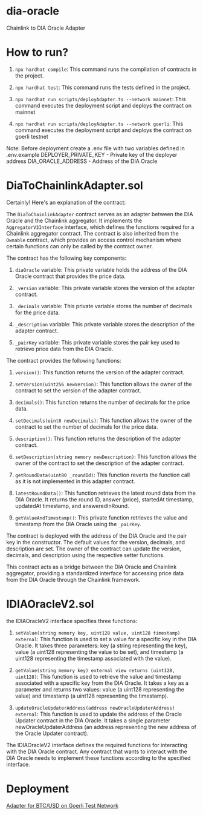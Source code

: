# dia-oracle
Chainlink to DIA Oracle Adapter


# How to run?

1. `npx hardhat compile`: This command runs the compilation of contracts in the project.

2. `npx hardhat test`: This command runs the tests defined in the project.

3. `npx hardhat run scripts/deployAdapter.ts --network mainnet`: This command executes the deployment script and deploys the contract on mainnet

4. `npx hardhat run scripts/deployAdapter.ts --network goerli`: This command executes the deployment script and deploys the contract on goerli testnet

Note: Before deployment create a .env file with two variables defined in .env.example
DEPLOYER_PRIVATE_KEY - Private key of the deployer address
DIA_ORACLE_ADDRESS - Address of the DIA Oracle

# DiaToChainlinkAdapter.sol

Certainly! Here's an explanation of the contract:

The `DiaToChainlinkAdapter` contract serves as an adapter between the DIA Oracle and the Chainlink aggregator. It implements the `AggregatorV3Interface` interface, which defines the functions required for a Chainlink aggregator contract. The contract is also inherited from the `Ownable` contract, which provides an access control mechanism where certain functions can only be called by the contract owner.

The contract has the following key components:

1. `diaOracle` variable: This private variable holds the address of the DIA Oracle contract that provides the price data.

2. `_version` variable: This private variable stores the version of the adapter contract.

3. `_decimals` variable: This private variable stores the number of decimals for the price data.

4. `_description` variable: This private variable stores the description of the adapter contract.

5. `_pairKey` variable: This private variable stores the pair key used to retrieve price data from the DIA Oracle.

The contract provides the following functions:

1. `version()`: This function returns the version of the adapter contract.

2. `setVersion(uint256 newVersion)`: This function allows the owner of the contract to set the version of the adapter contract.

3. `decimals()`: This function returns the number of decimals for the price data.

4. `setDecimals(uint8 newDecimals)`: This function allows the owner of the contract to set the number of decimals for the price data.

5. `description()`: This function returns the description of the adapter contract.

6. `setDescription(string memory newDescription)`: This function allows the owner of the contract to set the description of the adapter contract.

7. `getRoundData(uint80 _roundId)`: This function reverts the function call as it is not implemented in this adapter contract.

8. `latestRoundData()`: This function retrieves the latest round data from the DIA Oracle. It returns the round ID, answer (price), startedAt timestamp, updatedAt timestamp, and answeredInRound.

9. `getValueAndTimestamp()`: This private function retrieves the value and timestamp from the DIA Oracle using the `_pairKey`.

The contract is deployed with the address of the DIA Oracle and the pair key in the constructor. The default values for the version, decimals, and description are set. The owner of the contract can update the version, decimals, and description using the respective setter functions.

This contract acts as a bridge between the DIA Oracle and Chainlink aggregator, providing a standardized interface for accessing price data from the DIA Oracle through the Chainlink framework.

# IDIAOracleV2.sol

the IDIAOracleV2 interface specifies three functions:

1. `setValue(string memory key, uint128 value, uint128 timestamp) external`: This function is used to set a value for a specific key in the DIA Oracle. It takes three parameters: key (a string representing the key), value (a uint128 representing the value to be set), and timestamp (a uint128 representing the timestamp associated with the value).

2. `getValue(string memory key) external view returns (uint128, uint128)`: This function is used to retrieve the value and timestamp associated with a specific key from the DIA Oracle. It takes a key as a parameter and returns two values: value (a uint128 representing the value) and timestamp (a uint128 representing the timestamp).

3. `updateOracleUpdaterAddress(address newOracleUpdaterAddress) external`: This function is used to update the address of the Oracle Updater contract in the DIA Oracle. It takes a single parameter newOracleUpdaterAddress (an address representing the new address of the Oracle Updater contract).

The IDIAOracleV2 interface defines the required functions for interacting with the DIA Oracle contract. Any contract that wants to interact with the DIA Oracle needs to implement these functions according to the specified interface.

# Deployment

[Adapter for BTC/USD on Goerli Test Network](https://goerli.etherscan.io/address/0x8cc025e0674eeae33e05d92742ef8e4cd635dbe9)
